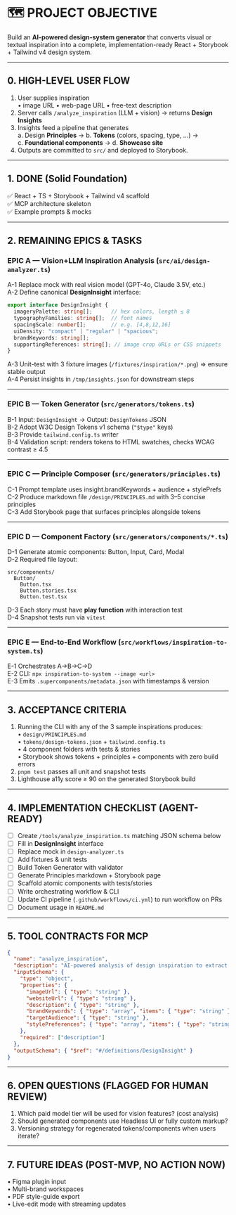 # 🗺️ PROJECT OBJECTIVE
Build an **AI-powered design-system generator** that converts visual or textual inspiration into a complete, implementation-ready React + Storybook + Tailwind v4 design system.

---

## 0. HIGH-LEVEL USER FLOW

1. User supplies inspiration  
   • image URL • web-page URL • free-text description  
2. Server calls `/analyze_inspiration` (LLM + vision) → returns **Design Insights**  
3. Insights feed a pipeline that generates  
   a. Design **Principles** → b. **Tokens** (colors, spacing, type, …) →  
   c. **Foundational components** → d. **Showcase site**  
4. Outputs are committed to `src/` and deployed to Storybook.

---

## 1. DONE (Solid Foundation)

✅ React + TS + Storybook + Tailwind v4 scaffold  
✅ MCP architecture skeleton  
✅ Example prompts & mocks

---

## 2. REMAINING EPICS & TASKS

### EPIC A — Vision+LLM Inspiration Analysis (`src/ai/design-analyzer.ts`)
A-1  Replace mock with real vision model (GPT-4o, Claude 3.5V, etc.)  
A-2  Define canonical **DesignInsight** interface:

```ts
export interface DesignInsight {
  imageryPalette: string[];      // hex colors, length ≤ 8
  typographyFamilies: string[];  // font names
  spacingScale: number[];        // e.g. [4,8,12,16]
  uiDensity: "compact" | "regular" | "spacious";
  brandKeywords: string[];
  supportingReferences: string[]; // image crop URLs or CSS snippets
}
```

A-3  Unit-test with 3 fixture images (`/fixtures/inspiration/*.png`) ⇒ ensure stable output  
A-4  Persist insights in `/tmp/insights.json` for downstream steps

---

### EPIC B — Token Generator (`src/generators/tokens.ts`)
B-1  Input: `DesignInsight` → Output: `DesignTokens` JSON  
B-2  Adopt W3C Design Tokens v1 schema (`"$type"` keys)  
B-3  Provide `tailwind.config.ts` writer  
B-4  Validation script: renders tokens to HTML swatches, checks WCAG contrast ≥ 4.5

---

### EPIC C — Principle Composer (`src/generators/principles.ts`)
C-1  Prompt template uses insight.brandKeywords + audience + stylePrefs  
C-2  Produce markdown file `/design/PRINCIPLES.md` with 3–5 concise principles  
C-3  Add Storybook page that surfaces principles alongside tokens

---

### EPIC D — Component Factory (`src/generators/components/*.ts`)
D-1  Generate atomic components: Button, Input, Card, Modal  
D-2  Required file layout:

```
src/components/
  Button/
    Button.tsx
    Button.stories.tsx
    Button.test.tsx
```

D-3  Each story must have **play function** with interaction test  
D-4  Snapshot tests run via `vitest`

---

### EPIC E — End-to-End Workflow (`src/workflows/inspiration-to-system.ts`)
E-1  Orchestrates A→B→C→D  
E-2  CLI: `npx inspiration-to-system --image <url>`  
E-3  Emits `.supercomponents/metadata.json` with timestamps & version

---

## 3. ACCEPTANCE CRITERIA

1. Running the CLI with any of the 3 sample inspirations produces:  
   • `design/PRINCIPLES.md`  
   • `tokens/design-tokens.json` + `tailwind.config.ts`  
   • 4 component folders with tests & stories  
   • Storybook shows tokens + principles + components with zero build errors
2. `pnpm test` passes all unit and snapshot tests
3. Lighthouse a11y score ≥ 90 on the generated Storybook build

---

## 4. IMPLEMENTATION CHECKLIST (AGENT-READY)

- [ ]  Create `/tools/analyze_inspiration.ts` matching JSON schema below
- [ ]  Fill in **DesignInsight** interface
- [ ]  Replace mock in `design-analyzer.ts`
- [ ]  Add fixtures & unit tests
- [ ]  Build Token Generator with validator
- [ ]  Generate Principles markdown + Storybook page
- [ ]  Scaffold atomic components with tests/stories
- [ ]  Write orchestrating workflow & CLI
- [ ]  Update CI pipeline (`.github/workflows/ci.yml`) to run workflow on PRs
- [ ]  Document usage in `README.md`

---

## 5. TOOL CONTRACTS FOR MCP

```json
{
  "name": "analyze_inspiration",
  "description": "AI-powered analysis of design inspiration to extract tokens and principles",
  "inputSchema": {
    "type": "object",
    "properties": {
      "imageUrl": { "type": "string" },
      "websiteUrl": { "type": "string" },
      "description": { "type": "string" },
      "brandKeywords": { "type": "array", "items": { "type": "string" } },
      "targetAudience": { "type": "string" },
      "stylePreferences": { "type": "array", "items": { "type": "string" } }
    },
    "required": ["description"]
  },
  "outputSchema": { "$ref": "#/definitions/DesignInsight" }
}
```

---

## 6. OPEN QUESTIONS (FLAGGED FOR HUMAN REVIEW)

1. Which paid model tier will be used for vision features? (cost analysis)
2. Should generated components use Headless UI or fully custom markup?
3. Versioning strategy for regenerated tokens/components when users iterate?

---

## 7. FUTURE IDEAS (POST-MVP, NO ACTION NOW)

• Figma plugin input  
• Multi-brand workspaces  
• PDF style-guide export  
• Live-edit mode with streaming updates
